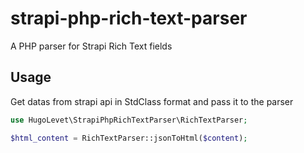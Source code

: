 # strapi-php-rich-text-parser

A PHP parser for Strapi Rich Text fields

## Usage

Get datas from strapi api in StdClass format and pass it to the parser

```php
use HugoLevet\StrapiPhpRichTextParser\RichTextParser;

$html_content = RichTextParser::jsonToHtml($content);
```
